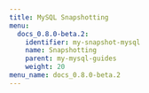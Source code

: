 ```yaml
---
title: MySQL Snapshotting
menu:
  docs_0.8.0-beta.2:
    identifier: my-snapshot-mysql
    name: Snapshotting
    parent: my-mysql-guides
    weight: 20
menu_name: docs_0.8.0-beta.2
---
```

